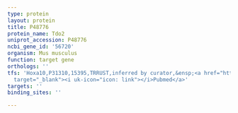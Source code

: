 ```yaml
---
type: protein
layout: protein
title: P48776
protein_name: Tdo2
uniprot_accession: P48776
ncbi_gene_id: '56720'
organism: Mus musculus
function: target gene
orthologs: ''
tfs: 'Hoxa10,P31310,15395,TRRUST,inferred by curator,&ensp;<a href="https://www.ncbi.nlm.nih.gov/pubmed/?term=20959529%5Buid%5D+OR+29087512%5Buid%5D"
  target="_blank"><i uk-icon="icon: link"></i>Pubmed</a>'
targets: ''
binding_sites: ''

---
```


